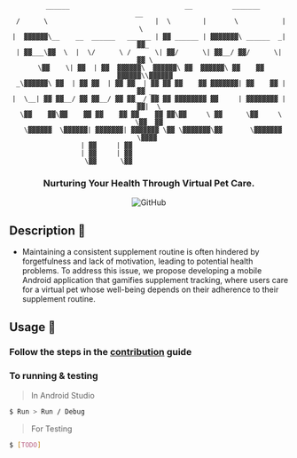 <div align="center">
  
```
  ______                             __          _______             __     
 /      \                           |  \        |       \           |  \    
|  ▓▓▓▓▓▓\__    __  ______   ______ | ▓▓ ______ | ▓▓▓▓▓▓▓\ ______  _| ▓▓_   
| ▓▓___\▓▓  \  |  \/      \ /      \| ▓▓/      \| ▓▓__/ ▓▓/      \|   ▓▓ \  
 \▓▓    \| ▓▓  | ▓▓  ▓▓▓▓▓▓\  ▓▓▓▓▓▓\ ▓▓  ▓▓▓▓▓▓\ ▓▓    ▓▓  ▓▓▓▓▓▓\\▓▓▓▓▓▓  
 _\▓▓▓▓▓▓\ ▓▓  | ▓▓ ▓▓  | ▓▓ ▓▓  | ▓▓ ▓▓ ▓▓    ▓▓ ▓▓▓▓▓▓▓| ▓▓    ▓▓ | ▓▓ __ 
|  \__| ▓▓ ▓▓__/ ▓▓ ▓▓__/ ▓▓ ▓▓__/ ▓▓ ▓▓ ▓▓▓▓▓▓▓▓ ▓▓     | ▓▓▓▓▓▓▓▓ | ▓▓|  \
 \▓▓    ▓▓\▓▓    ▓▓ ▓▓    ▓▓ ▓▓    ▓▓ ▓▓\▓▓     \ ▓▓      \▓▓     \  \▓▓  ▓▓
  \▓▓▓▓▓▓  \▓▓▓▓▓▓| ▓▓▓▓▓▓▓| ▓▓▓▓▓▓▓ \▓▓ \▓▓▓▓▓▓▓\▓▓       \▓▓▓▓▓▓▓   \▓▓▓▓ 
                  | ▓▓     | ▓▓                                             
                  | ▓▓     | ▓▓                                             
                   \▓▓      \▓▓                                             
```

### Nurturing Your Health Through Virtual Pet Care.

![GitHub](https://img.shields.io/github/license/aidantrabs/SupplePet)

</div>

## Description :pushpin: 
- Maintaining a consistent supplement routine is often hindered by forgetfulness and lack of
motivation, leading to potential health problems. To address this issue, we propose
developing a mobile Android application that gamifies supplement tracking, where users care
for a virtual pet whose well-being depends on their adherence to their supplement routine.

## Usage :pencil:

### Follow the steps in the [contribution](https://github.com/aidantrabs/SupplePet/blob/main/CONTRBUTING.md) guide

### To running & testing
> In Android Studio
```sh
$ Run > Run / Debug
```

> For Testing
```sh
$ [TODO]
```
